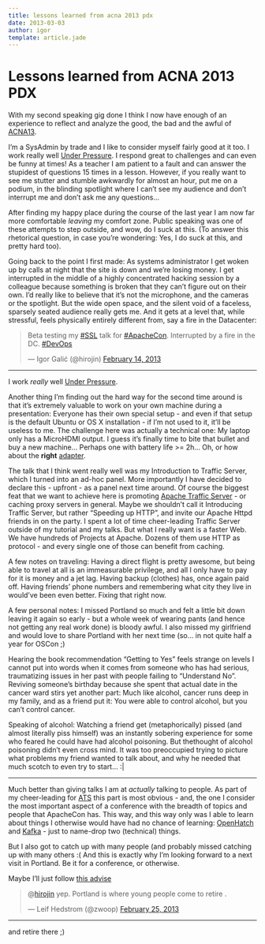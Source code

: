 ```yaml
---
title: lessons learned from acna 2013 pdx
date: 2013-03-03
author: igor
template: article.jade
---
```


# Lessons learned from ACNA 2013 PDX

With my second speaking gig done I think I now have enough of an experience to reflect and analyze the good, the bad and the awful of [ACNA13](http://na.apachecon.com/).

I’m a SysAdmin by trade and I like to consider myself fairly good at it too.
I work really well [Under Pressure](http://www.youtube.com/watch?v=a01QQZyl-_I).
I respond great to challenges and can even be funny at times! As a teacher I am patient to a fault and can answer the stupidest of questions 15 times in a lesson.
However, if you really want to see me stutter and stumble awkwardly for almost an hour, put me on a podium, in the blinding spotlight where I can’t see my audience and don’t interrupt me and don’t ask me any questions…

After finding my happy place during the course of the last year I am now far more comfortable *leaving* my comfort zone.
Public speaking was one of these attempts to step outside, and wow, do I suck at this.
(To answer this rhetorical question, in case you’re wondering: Yes, I do suck at this, and pretty hard too).

Going back to the point I first made: As systems administrator I get woken up by calls at night that the site is down and we’re losing money.
I get interrupted in the middle of a highly concentrated hacking session by a colleague because something is broken that they can’t figure out on their own.
I’d really like to believe that it’s not the microphone, and the cameras or the spotlight.
But the wide open space, and the silent void of a faceless, sparsely seated audience really gets me.
And it gets at a level that, while stressful, feels physically entirely different from, say a fire in the Datacenter:

> Beta testing my [\#SSL](https://twitter.com/search/%23SSL) talk for [\#ApacheCon](https://twitter.com/search/%23ApacheCon).
> Interrupted by a fire in the DC.
> [\#DevOps](https://twitter.com/search/%23DevOps)
>
> — Igor Galić (@hirojin) [February 14, 2013](https://twitter.com/hirojin/status/302062025255837697)

* * * * *

I work *really* well [Under Pressure](http://www.youtube.com/watch?v=a01QQZyl-_I).

Another thing I’m finding out the hard way for the second time around is that it’s extremely valuable to work on your own machine during a presentation: Everyone has their own special setup - and even if that setup is the default Ubuntu or OS X installation - if I’m not used to it, it’ll be useless to me.
The challenge here was actually a technical one: My laptop only has a MicroHDMI output.
I guess it’s finally time to bite that bullet and buy a new machine…
Perhaps one with battery life \>= 2h…
Oh, or how about the **right** [adapter](http://geizhals.at/samsung_aa-ah2nmhb_e_a885482.html).

The talk that I think went really well was my Introduction to Traffic Server, which I turned into an ad-hoc panel.
More importantly I have decided to declare this - upfront - as a panel next time around.
Of course the biggest feat that we want to achieve here is promoting [Apache Traffic Server](http://trafficserver.apache.org) - or caching proxy servers in general.
Maybe we shouldn’t call it Introducing Traffic Server, but rather “Speeding up HTTP”, and invite our Apache Httpd friends in on the party.
I spent a lot of time cheer-leading Traffic Server outside of my tutorial and my talks.
But what I really want is a faster Web.
We have hundreds of Projects at Apache.
Dozens of them use HTTP as protocol - and every single one of those can benefit from caching.

A few notes on traveling: Having a direct flight is pretty awesome, but being able to travel at all is an immeasurable privilege, and all I only have to pay for it is money and a jet lag.
Having backup (clothes) has, once again paid off.
Having friends’ phone numbers and remembering what city they live in would’ve been even better.
Fixing that right now.

A few personal notes: I missed Portland so much and felt a little bit down leaving it again so early - but a whole week of wearing pants (and hence not getting any real work done) is bloody awful.
I also missed my girlfriend and would love to share Portland with her next time (so… in not quite half a year for OSCon ;)

Hearing the book recommendation “Getting to Yes” feels strange on levels I cannot put into words when it comes from someone who has had serious, traumatizing issues in her past with people failing to “Understand No”.
Reviving someone’s birthday because she spent that actual date in the cancer ward stirs yet another part: Much like alcohol, cancer runs deep in my family, and as a friend put it: You were able to control alcohol, but you can’t control cancer.

Speaking of alcohol: Watching a friend get (metaphorically) pissed (and almost literally piss himself) was an instantly sobering experience for some who feared he could have had alcohol poisoning.
But thethought of alcohol poisoning didn’t even cross mind.
It was too preoccupied trying to picture what problems my friend wanted to talk about, and why he needed that much scotch to even try to start… :|

* * * * *

Much better than giving talks I am at *actually* talking to people.
As part of my cheer-leading for [ATS](http://trafficserver.apache.org) this part is most obvious - and, the one I consider the most important aspect of a conference with the breadth of topics and people that ApacheCon has.
This way, and this way only was I able to learn about things I otherwise would have had no chance of learning: [OpenHatch](https://openhatch.org/) and [Kafka](https://kafka.apache.org/) - just to name-drop two (technical) things.

But I also got to catch up with many people (and probably missed catching up with many others :( And this is exactly why I’m looking forward to a next visit in Portland.
Be it for a conference, or otherwise.

Maybe I’ll just follow [this advise](https://twitter.com/zwoop/status/306072380290240512)

> @[hirojin](https://twitter.com/hirojin) yep. Portland is where young people come to retire .
>
> — Leif Hedstrom (@zwoop) [February 25, 2013](https://twitter.com/zwoop/status/306072380290240512)

* * * * *

and retire there ;)
